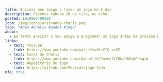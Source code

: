 ```yaml
---
title: Ensinei meu amigo a fazer um jogo em 1 dia
description: Fizemos Yakuza 2D de tiro, eu acho.
posted: 1619060400000
icon: /img/icons/ensinando-charis.png
tags: "#dev #charis #godot #jogo"
about:
  - Eu tento ensinar o meu amigo a programar um jogo antes da próxima Ludum Dare! Fizemos Yakuza 2D de tiro, eu acho.
links:
  - text: YouTube
    link: https://www.youtube.com/watch?v=XksZfQ_za5E
  - text: Canal do Charis
    link: https://www.youtube.com/channel/UCGozmk7tZHUgD85vQEdsgtA
  - text: Repositório do jogo
    link: https://github.com/Fupicat/jogo-foda
nfe: true
---
```

<vid-yt url="https://youtu.be/XksZfQ_za5E"></vid-yt>
